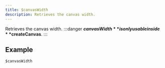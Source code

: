 ```yaml
---
title: $canvasWidth
description: Retrieves the canvas width.
---
```


Retrieves the canvas width.
:::danger
**$canvasWidth** is only usable inside **$createCanvas**.
:::
## Example
```eats
$canvasWidth
```